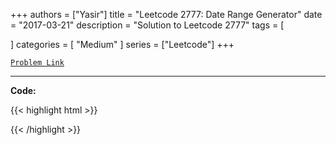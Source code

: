 
+++
authors = ["Yasir"]
title = "Leetcode 2777: Date Range Generator"
date = "2017-03-21"
description = "Solution to Leetcode 2777"
tags = [
    
]
categories = [
    "Medium"
]
series = ["Leetcode"]
+++



[`Problem Link`](https://leetcode.com/problems/date-range-generator/description/)

---

**Code:**

{{< highlight html >}}

{{< /highlight >}}


